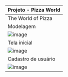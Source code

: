 |Projeto - Pizza World|
|---|
|The World of Pizza|
|Modelagem|
|![image](https://github.com/ivanribeirodf/pizzaworld/assets/46346520/98b07290-65c3-437c-97cc-79c0c1b73ac7)|
|Tela inicial|
|![image](https://github.com/ivanribeirodf/pizzaworld/assets/46346520/dc2e8fbd-37bd-44cb-bec6-48331ba766ea)|
|Cadastro de usuário|
|![image](https://github.com/ivanribeirodf/pizzaworld/assets/46346520/22438a63-6d76-4f6a-8bcb-72caf5453cad)|



